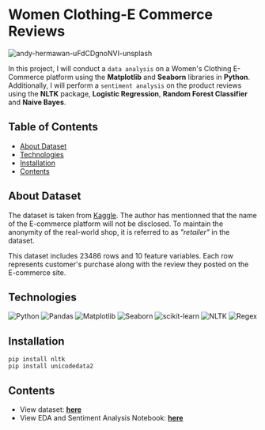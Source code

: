 # Women Clothing-E Commerce Reviews
![andy-hermawan-uFdCDgnoNVI-unsplash](https://github.com/chanronnie/Women_Clothing-ECommerce_Reviews/assets/121308347/b4c5a4a0-a385-48cf-9ad6-c3fae48fc8c1)

In this project, I will conduct a `data analysis` on a Women's Clothing E-Commerce platform using the **Matplotlib** and **Seaborn** libraries in **Python**. Additionally, I will perform a `sentiment analysis` on the product reviews using the **NLTK** package, **Logistic Regression**, **Random Forest Classifier** and **Naive Bayes**.

## Table of Contents
* [About Dataset](#about-dataset)
* [Technologies](#technologies)
* [Installation](#installation)
* [Contents](#contents)

## About Dataset
The dataset is taken from [Kaggle](https://www.kaggle.com/datasets/nicapotato/womens-ecommerce-clothing-reviews).
The author has mentionned that the name of the E-commerce platform will not be disclosed.
To maintain the anonymity of the real-world shop, it is referred to as *"retailer"* in the dataset.</br>

This dataset includes 23486 rows and 10 feature variables. Each row represents customer's purchase along with the review they posted on the E-commerce site.

## Technologies
![Python](https://img.shields.io/badge/python-3670A0?style=for-the-badge&logo=python&logoColor=ffdd54) 
![Pandas](https://img.shields.io/badge/pandas-%23150458.svg?style=for-the-badge&logo=pandas&logoColor=white) 
![Matplotlib](https://img.shields.io/badge/Matplotlib-%23ffffff.svg?style=for-the-badge&logo=Matplotlib&logoColor=black) 
![Seaborn](https://img.shields.io/badge/Seaborn-navy?style=for-the-badge)
![scikit-learn](https://img.shields.io/badge/scikit--learn-%23F7931E.svg?style=for-the-badge&logo=scikit-learn&logoColor=white)
![NLTK](https://img.shields.io/badge/NLTK-07A06D?style=for-the-badge&logo=python&logoColor=white)
![Regex](https://img.shields.io/badge/Regex-grey?style=for-the-badge&logo=python&logoColor=white)

## Installation 
```
pip install nltk
pip install unicodedata2
```

## Contents
- View dataset: [**here**](Womens%20Clothing%20E-Commerce%20Reviews.csv)
- View EDA and Sentiment Analysis Notebook: [**here**](Women%20E-commerce%20Clothing.ipynb)


